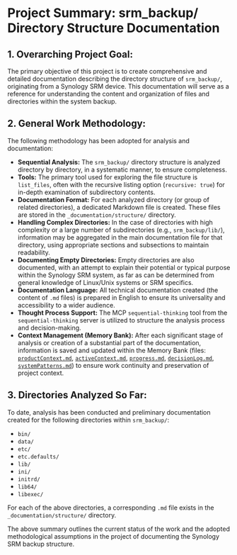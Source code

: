 # Project Summary: srm_backup/ Directory Structure Documentation

## 1. Overarching Project Goal:

The primary objective of this project is to create comprehensive and detailed documentation describing the directory structure of `srm_backup/`, originating from a Synology SRM device. This documentation will serve as a reference for understanding the content and organization of files and directories within the system backup.

## 2. General Work Methodology:

The following methodology has been adopted for analysis and documentation:

*   **Sequential Analysis:** The `srm_backup/` directory structure is analyzed directory by directory, in a systematic manner, to ensure completeness.
*   **Tools:** The primary tool used for exploring the file structure is `list_files`, often with the recursive listing option (`recursive: true`) for in-depth examination of subdirectory contents.
*   **Documentation Format:** For each analyzed directory (or group of related directories), a dedicated Markdown file is created. These files are stored in the `_documentation/structure/` directory.
*   **Handling Complex Directories:** In the case of directories with high complexity or a large number of subdirectories (e.g., `srm_backup/lib/`), information may be aggregated in the main documentation file for that directory, using appropriate sections and subsections to maintain readability.
*   **Documenting Empty Directories:** Empty directories are also documented, with an attempt to explain their potential or typical purpose within the Synology SRM system, as far as can be determined from general knowledge of Linux/Unix systems or SRM specifics.
*   **Documentation Language:** All technical documentation created (the content of `.md` files) is prepared in English to ensure its universality and accessibility to a wider audience.
*   **Thought Process Support:** The MCP `sequential-thinking` tool from the `sequential-thinking` server is utilized to structure the analysis process and decision-making.
*   **Context Management (Memory Bank):** After each significant stage of analysis or creation of a substantial part of the documentation, information is saved and updated within the Memory Bank (files: [`productContext.md`](memory-bank/productContext.md:1), [`activeContext.md`](memory-bank/activeContext.md:1), [`progress.md`](memory-bank/progress.md:1), [`decisionLog.md`](memory-bank/decisionLog.md:1), [`systemPatterns.md`](memory-bank/systemPatterns.md:1)) to ensure work continuity and preservation of project context.

## 3. Directories Analyzed So Far:

To date, analysis has been conducted and preliminary documentation created for the following directories within `srm_backup/`:

*   `bin/`
*   `data/`
*   `etc/`
*   `etc.defaults/`
*   `lib/`
*   `ini/`
*   `initrd/`
*   `lib64/`
*   `libexec/`

For each of the above directories, a corresponding `.md` file exists in the `_documentation/structure/` directory.

The above summary outlines the current status of the work and the adopted methodological assumptions in the project of documenting the Synology SRM backup structure.